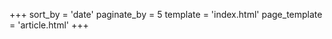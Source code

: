 +++
sort_by = 'date'
paginate_by = 5
template = 'index.html'
page_template = 'article.html'
+++

<!-- more -->

